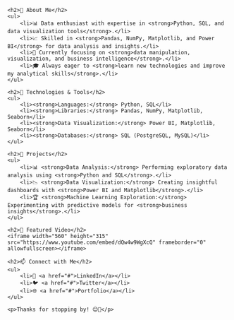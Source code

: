     <h2>🚀 About Me</h2>
    <ul>
        <li>📊 Data enthusiast with expertise in <strong>Python, SQL, and data visualization tools</strong>.</li>
        <li>📈 Skilled in <strong>Pandas, NumPy, Matplotlib, and Power BI</strong> for data analysis and insights.</li>
        <li>🎯 Currently focusing on <strong>data manipulation, visualization, and business intelligence</strong>.</li>
        <li>🎓 Always eager to <strong>learn new technologies and improve my analytical skills</strong>.</li>
    </ul>
    
    <h2>🔧 Technologies & Tools</h2>
    <ul>
        <li><strong>Languages:</strong> Python, SQL</li>
        <li><strong>Libraries:</strong> Pandas, NumPy, Matplotlib, Seaborn</li>
        <li><strong>Data Visualization:</strong> Power BI, Matplotlib, Seaborn</li>
        <li><strong>Databases:</strong> SQL (PostgreSQL, MySQL)</li>
    </ul>
    
    <h2>📂 Projects</h2>
    <ul>
        <li>📊 <strong>Data Analysis:</strong> Performing exploratory data analysis using <strong>Python and SQL</strong>.</li>
        <li>📉 <strong>Data Visualization:</strong> Creating insightful dashboards with <strong>Power BI and Matplotlib</strong>.</li>
        <li>🏆 <strong>Machine Learning Exploration:</strong> Experimenting with predictive models for <strong>business insights</strong>.</li>
    </ul>
    
    <h2>🎥 Featured Video</h2>
    <iframe width="560" height="315" src="https://www.youtube.com/embed/dQw4w9WgXcQ" frameborder="0" allowfullscreen></iframe>
    
    <h2>📫 Connect with Me</h2>
    <ul>
        <li>💼 <a href="#">LinkedIn</a></li>
        <li>🐦 <a href="#">Twitter</a></li>
        <li>🌐 <a href="#">Portfolio</a></li>
    </ul>
    
    <p>Thanks for stopping by! 😊🚀</p>
</div>

